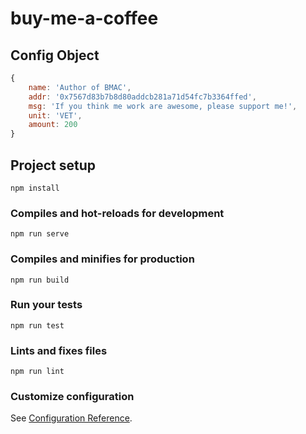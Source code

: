 # buy-me-a-coffee

## Config Object

``` javascript
{
    name: 'Author of BMAC',
    addr: '0x7567d83b7b8d80addcb281a71d54fc7b3364ffed',
    msg: 'If you think me work are awesome, please support me!',
    unit: 'VET',
    amount: 200
}
```

## Project setup
```
npm install
```

### Compiles and hot-reloads for development
```
npm run serve
```

### Compiles and minifies for production
```
npm run build
```

### Run your tests
```
npm run test
```

### Lints and fixes files
```
npm run lint
```

### Customize configuration
See [Configuration Reference](https://cli.vuejs.org/config/).
